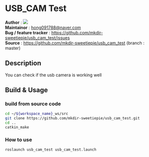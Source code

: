 # USB_CAM Test
**Author** : <a href="https://github.com/mkdir-sweetiepie"><img src="https://img.shields.io/badge/Ji Hyeon Hong-white?style=flat&logo=github&logoColor=red"/></a>    
**Maintainor** : <hong091788@naver.com>   
**Bug / feature tracker** : https://github.com/mkdir-sweetiepie/usb_cam_test/issues                 
**Source** : https://github.com/mkdir-sweetiepie/usb_cam_test (branch : master)

## Description
You can check if the usb camera is working well 

## Build & Usage
### build from source code
```bash
cd ~/${workspace_name}_ws/src
git clone https://github.com/mkdir-sweetiepie/usb_cam_test.git
cd ..
catkin_make
```

### How to use 
```
roslaunch usb_cam_test usb_cam_test.launch 
```
